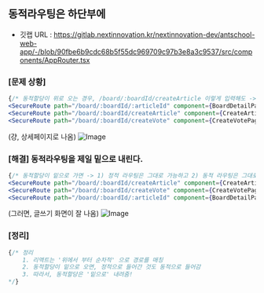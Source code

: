 



## 동적라우팅은 하단부에 

- 깃랩 URL : https://gitlab.nextinnovation.kr/nextinnovation-dev/antschool-web-app/-/blob/90fbe6b9cdc68b5f55dc969709c97b3e8a3c9537/src/components/AppRouter.tsx

### [문제 상황]
```jsx
{/* 동적할당이 위로 오는 경우, /board/:boardId/createArticle 이렇게 입력해도 -> /board/:boardId/:articleId 이쪽으로 들어가서 -> 상세페이지가 나옴  */}
<SecureRoute path="/board/:boardId/:articleId" component={BoardDetailPage} exact={true} />
<SecureRoute path="/board/:boardId/createArticle" component={CreateArticlePage} exact={true} />
<SecureRoute path="/board/:boardId/createVote" component={CreateVotePage} exact={true} />

```
(걍, 상세페이지로 나옴)
![Image](https://i.imgur.com/2PrDbrX.png)

### [해결] 동적라우팅을 제일 밑으로 내린다.
```jsx
{/* 동적할당이 밑으로 가면 -> 1) 정적 라우팅은 그대로 가능하고 2) 동적 라우팅은 그대로 가능*/}
<SecureRoute path="/board/:boardId/createArticle" component={CreateArticlePage} exact={true} />
<SecureRoute path="/board/:boardId/createVote" component={CreateVotePage} exact={true} />
<SecureRoute path="/board/:boardId/:articleId" component={BoardDetailPage} exact={true} />
```
(그러면, 글쓰기 화면이 잘 나옴)
![Image](https://i.imgur.com/yy4Sjc5.png)


### [정리]
```jsx
{/* 정리 
    1. 리액트는 '위에서 부터 순차적' 으로 경로를 매칭 
    2. 동적할당이 밑으로 오면, 정적으로 들어간 것도 동적으로 들어감
    3. 따라서, 동적할당은 '밑으로' 내려줌!
*/}
```